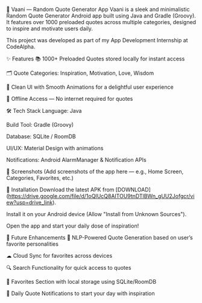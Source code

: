 📜 Vaani — Random Quote Generator App
Vaani is a sleek and minimalistic Random Quote Generator Android app built using Java and Gradle (Groovy).
It features over 1000 preloaded quotes across multiple categories, designed to inspire and motivate users daily.

This project was developed as part of my App Development Internship at CodeAlpha.

✨ Features
📚 1000+ Preloaded Quotes stored locally for instant access

🗂 Quote Categories: Inspiration, Motivation, Love, Wisdom

🎨 Clean UI with Smooth Animations for a delightful user experience

📱 Offline Access — No internet required for quotes

🛠 Tech Stack
Language: Java

Build Tool: Gradle (Groovy)

Database: SQLite / RoomDB

UI/UX: Material Design with animations

Notifications: Android AlarmManager & Notification APIs

📸 Screenshots
(Add screenshots of the app here — e.g., Home Screen, Categories, Favorites, etc.)

🚀 Installation
Download the latest APK from [DOWNLOAD] (https://drive.google.com/file/d/1oQIUcQ8AITOU9tnDTlBWn_gUU2Jofgcr/view?usp=drive_link).

Install it on your Android device (Allow "Install from Unknown Sources").

Open the app and start your daily dose of inspiration!

📌 Future Enhancements
🧠 NLP-Powered Quote Generation based on user’s favorite personalities

☁ Cloud Sync for favorites across devices

🔍 Search Functionality for quick access to quotes

💖 Favorites Section with local storage using SQLite/RoomDB

🔔 Daily Quote Notifications to start your day with inspiration
